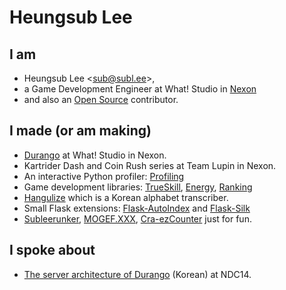 Heungsub Lee
============

I am
----

- Heungsub Lee <[sub@subl.ee][]>,
- a Game Development Engineer at What! Studio in [Nexon][]
- and also an [Open Source][] contributor.

[sub@subl.ee]: mailto:sub@subl.ee
[Nexon]: http://nexon.com/
[Open Source]: https://github.com/sublee

I made (or am making)
---------------------

- [Durango][] at What! Studio in Nexon.
- Kartrider Dash and Coin Rush series at Team Lupin in Nexon.
- An interactive Python profiler: [Profiling][]
- Game development libraries: [TrueSkill][], [Energy][], [Ranking][]
- [Hangulize][] which is a Korean alphabet transcriber.
- Small Flask extensions: [Flask-AutoIndex][] and [Flask-Silk][]
- [Subleerunker][], [MOGEF.XXX][], [Cra-ezCounter][] just for fun.

[Durango]: http://durango.nexon.com/
[KartRider Dash]: http://www.facebook.com/kartriderdash
[Coin Rush]: https://play.google.com/store/apps/details?id=com.nexon.krr4kakao
[Profiling]: https://github.com/what-studio/profiling
[Hangulize]: http://hangulize.org/
[TrueSkill]: http://trueskill.org/
[Energy]: http://pythonhosted.org/energy
[Ranking]: http://pythonhosted.org/ranking
[Flask-AutoIndex]: http://pythonhosted.org/Flask-AutoIndex
[Flask-Silk]: http://pythonhosted.org/Flask-Silk
[Subleerunker]: http://subl.ee/runker
[MOGEF.XXX]: http://mogef.xxx/
[Cra-ezCounter]: http://craezcounter.appspot.com/

I spoke about
-------------

- [The server architecture of Durango][ndc14-slide] (Korean) at NDC14.

[ndc14-slide]: http://www.slideshare.net/sublee/spof-mmorpg
